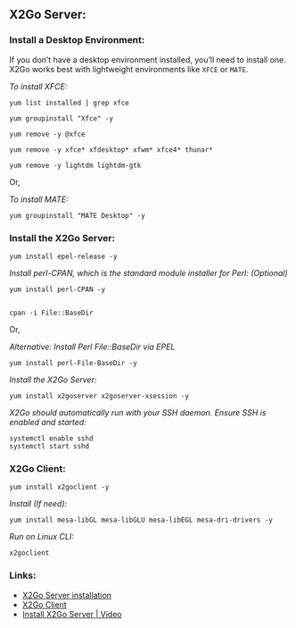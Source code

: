 
## X2Go Server:


### Install a Desktop Environment:
If you don’t have a desktop environment installed, you’ll need to install one. X2Go works best with lightweight environments like `XFCE` or `MATE`.


_To install XFCE:_

```
yum list installed | grep xfce
```


```
yum groupinstall "Xfce" -y
```


```
yum remove -y @xfce

yum remove -y xfce* xfdesktop* xfwm* xfce4* thunar*

yum remove -y lightdm lightdm-gtk
```


Or,


_To install MATE:_
```
yum groupinstall "MATE Desktop" -y
```





### Install the X2Go Server:

```
yum install epel-release -y
```



_Install perl-CPAN, which is the standard module installer for Perl: (Optional)_

```
yum install perl-CPAN -y


cpan -i File::BaseDir
```


Or,

_Alternative: Install Perl File::BaseDir via EPEL_

```
yum install perl-File-BaseDir -y
```



_Install the X2Go Server:_

```
yum install x2goserver x2goserver-xsession -y
```



_X2Go should automatically run with your SSH daemon. Ensure SSH is enabled and started:_

```
systemctl enable sshd
systemctl start sshd
```





### X2Go Client:



```
yum install x2goclient -y 
```


_Install (If need):_
```
yum install mesa-libGL mesa-libGLU mesa-libEGL mesa-dri-drivers -y
```



_Run on Linux CLI:_
```
x2goclient
```





### Links:
- [X2Go Server installation](https://wiki.x2go.org/doku.php/doc:installation:x2goserver)
- [X2Go Client](https://wiki.x2go.org/doku.php/doc:installation:x2goclient)
- [Install X2Go Server | Video ](https://www.youtube.com/watch?v=IYsHa260zi4)
